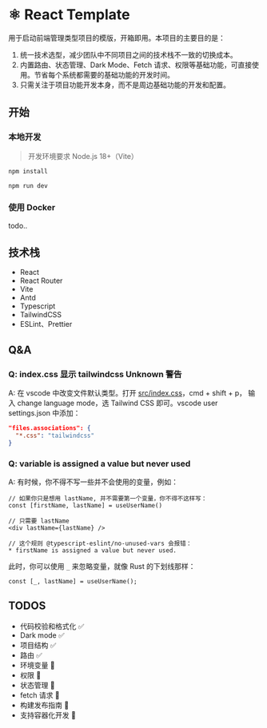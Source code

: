 # ⚛️ React Template

用于启动前端管理类型项目的模版，开箱即用。本项目的主要目的是：

1. 统一技术选型，减少团队中不同项目之间的技术栈不一致的切换成本。
2. 内置路由、状态管理、Dark Mode、Fetch 请求、权限等基础功能，可直接使用。节省每个系统都需要的基础功能的开发时间。
3. 只需关注于项目功能开发本身，而不是周边基础功能的开发和配置。

## 开始

### 本地开发

> 开发环境要求 Node.js 18+（Vite）

```bash
npm install
```

```bash
npm run dev
```

### 使用 Docker

todo..

## 技术栈

- React
- React Router
- Vite
- Antd
- Typescript
- TailwindCSS
- ESLint、Prettier

## Q&A

### Q: index.css 显示 tailwindcss Unknown 警告

A: 在 vscode 中改变文件默认类型。打开 [src/index.css](./src/index.css)，cmd + shift + p， 输入 change language mode，选 Tailwind CSS 即可。vscode user settings.json 中添加：

```json
"files.associations": {
  "*.css": "tailwindcss"
}
```

### Q: variable is assigned a value but never used

A: 有时候，你不得不写一些并不会使用的变量，例如：

```tsx
// 如果你只是想用 lastName, 并不需要第一个变量，你不得不这样写：
const [firstName, lastName] = useUserName()

// 只需要 lastName
<div lastName={lastName} />

// 这个规则 @typescript-eslint/no-unused-vars 会报错：
* firstName is assigned a value but never used.
```

此时，你可以使用 `_` 来忽略变量，就像 Rust 的下划线那样：

```tsx
const [_, lastName] = useUserName();
```

## TODOS

- 代码校验和格式化 ✅
- Dark mode ✅
- 项目结构 ✅
- 路由 ✅
- 环境变量 🚧
- 权限 🚧
- 状态管理 🚧
- fetch 请求 🚧
- 构建发布指南 🚧
- 支持容器化开发 🚧
